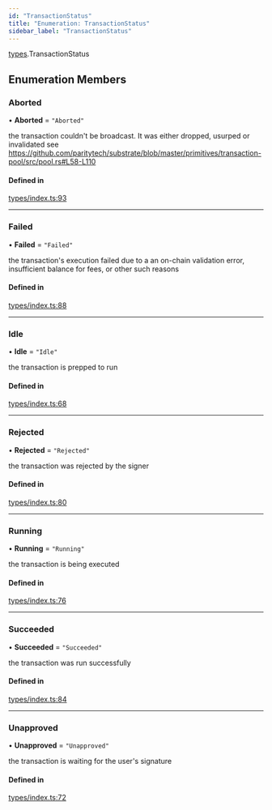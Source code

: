 ```yaml
---
id: "TransactionStatus"
title: "Enumeration: TransactionStatus"
sidebar_label: "TransactionStatus"
---
```


[types](../../../modules/Types/Types.md).TransactionStatus

## Enumeration Members

### Aborted

• **Aborted** = ``"Aborted"``

the transaction couldn't be broadcast. It was either dropped, usurped or invalidated
see https://github.com/paritytech/substrate/blob/master/primitives/transaction-pool/src/pool.rs#L58-L110

#### Defined in

[types/index.ts:93](https://github.com/PolymeshAssociation/polymesh-sdk/blob/968f8d70c/src/types/index.ts#L93)

___

### Failed

• **Failed** = ``"Failed"``

the transaction's execution failed due to a an on-chain validation error, insufficient balance for fees, or other such reasons

#### Defined in

[types/index.ts:88](https://github.com/PolymeshAssociation/polymesh-sdk/blob/968f8d70c/src/types/index.ts#L88)

___

### Idle

• **Idle** = ``"Idle"``

the transaction is prepped to run

#### Defined in

[types/index.ts:68](https://github.com/PolymeshAssociation/polymesh-sdk/blob/968f8d70c/src/types/index.ts#L68)

___

### Rejected

• **Rejected** = ``"Rejected"``

the transaction was rejected by the signer

#### Defined in

[types/index.ts:80](https://github.com/PolymeshAssociation/polymesh-sdk/blob/968f8d70c/src/types/index.ts#L80)

___

### Running

• **Running** = ``"Running"``

the transaction is being executed

#### Defined in

[types/index.ts:76](https://github.com/PolymeshAssociation/polymesh-sdk/blob/968f8d70c/src/types/index.ts#L76)

___

### Succeeded

• **Succeeded** = ``"Succeeded"``

the transaction was run successfully

#### Defined in

[types/index.ts:84](https://github.com/PolymeshAssociation/polymesh-sdk/blob/968f8d70c/src/types/index.ts#L84)

___

### Unapproved

• **Unapproved** = ``"Unapproved"``

the transaction is waiting for the user's signature

#### Defined in

[types/index.ts:72](https://github.com/PolymeshAssociation/polymesh-sdk/blob/968f8d70c/src/types/index.ts#L72)

